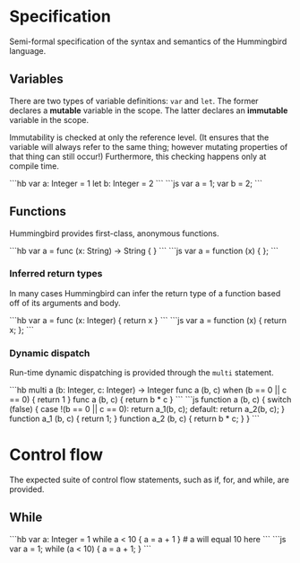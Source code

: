 # Specification

Semi-formal specification of the syntax and semantics of the Hummingbird language.

## Variables

There are two types of variable definitions: `var` and `let`. The former declares a **mutable** variable in the scope. The latter declares an **immutable** variable in the scope.

Immutability is checked at only the reference level. (It ensures that the variable will always refer to the same thing; however mutating properties of that thing can still occur!) Furthermore, this checking happens only at compile time.

<spec name="variables">
```hb
var a: Integer = 1
let b: Integer = 2
```
```js
var a = 1;
var b = 2;
```
</spec>

## Functions

Hummingbird provides first-class, anonymous functions.

<spec name="functions">
```hb
var a = func (x: String) -> String { }
```
```js
var a = function (x) { };
```
</spec>

### Inferred return types

In many cases Hummingbird can infer the return type of a function based off of its arguments and body.

<spec name="inferred-returns">
```hb
var a = func (x: Integer) { return x }
```
```js
var a = function (x) {
  return x;
};
```
</spec>

### Dynamic dispatch

Run-time dynamic dispatching is provided through the `multi` statement.

<spec name="multi">
```hb
multi a (b: Integer, c: Integer) -> Integer
func a (b, c) when (b == 0 || c == 0) { return 1 }
func a (b, c) { return b * c }
```
```js
function a (b, c) {
  switch (false) {
  case !(b == 0 || c == 0):
    return a_1(b, c);
  default:
    return a_2(b, c);
  }
  function a_1 (b, c) {
    return 1;
  }
  function a_2 (b, c) {
    return b * c;
  }
}
```
</spec>

# Control flow

The expected suite of control flow statements, such as if, for, and while, are provided.

## While

<spec name="while">
```hb
var a: Integer = 1
while a < 10 {
  a = a + 1
}
# a will equal 10 here
```
```js
var a = 1;
while (a < 10) {
  a = a + 1;
}
```
</spec>

